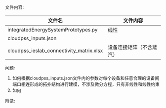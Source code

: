 文件内容:

|  文件名  |  文件内容      |
|---------|--------|
| integratedEnergySystemPrototypes.py | 线性 |
| cloudpss_inputs.json |    |
| cloudpss_ieslab_connectivity_matrix.xlsx | 设备连接矩阵（不含蒸汽）|

问题:

1. 如何根据cloudpss_inputs.json文件内的参数对每个设备和任意合理的设备间端口相连形成的拓扑结构进行建模，不涉及微分方程，只有非线性和线性约束
2. 如何

附录:

